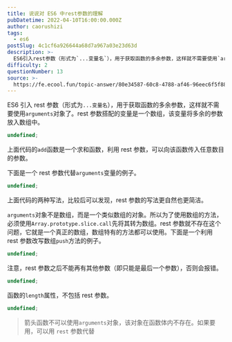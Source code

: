 ```yaml
---
title: 说说对 ES6 中rest参数的理解
pubDatetime: 2022-04-10T16:00:00.000Z
author: caorushizi
tags:
  - es6
postSlug: 4c1cf6a926644a68d7a967a03e23d63d
description: >-
  ES6引入rest参数（形式为`...变量名`），用于获取函数的多余参数，这样就不需要使用`arguments`对象了。rest参数搭配的变量是一个数组，该变量将多余的参数放入数组中。```types
difficulty: 2
questionNumber: 13
source: >-
  https://fe.ecool.fun/topic-answer/80e34587-60c8-4788-af46-96eec6f5f887?orderBy=updateTime&order=desc&tagId=24
---
```


ES6 引入 rest 参数（形式为`...变量名`），用于获取函数的多余参数，这样就不需要使用`arguments`对象了。rest 参数搭配的变量是一个数组，该变量将多余的参数放入数组中。

```typescript
undefined;
```

上面代码的`add`函数是一个求和函数，利用 rest 参数，可以向该函数传入任意数目的参数。

下面是一个 rest 参数代替`arguments`变量的例子。

```typescript
undefined;
```

上面代码的两种写法，比较后可以发现，rest 参数的写法更自然也更简洁。

`arguments`对象不是数组，而是一个类似数组的对象。所以为了使用数组的方法，必须使用`Array.prototype.slice.call`先将其转为数组。rest 参数就不存在这个问题，它就是一个真正的数组，数组特有的方法都可以使用。下面是一个利用 rest 参数改写数组`push`方法的例子。

```typescript
undefined;
```

注意，rest 参数之后不能再有其他参数（即只能是最后一个参数），否则会报错。

```typescript
undefined;
```

函数的`length`属性，不包括 rest 参数。

```typescript
undefined;
```

> 箭头函数不可以使用`arguments`对象，该对象在函数体内不存在。如果要用，可以用 `rest` 参数代替
